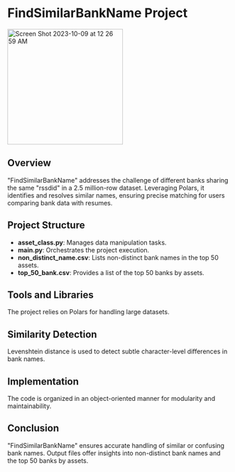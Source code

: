 # FindSimilarBankName Project
<img width="260" alt="Screen Shot 2023-10-09 at 12 26 59 AM" src="https://github.com/ayumu0622/FindConfusingBankName/assets/67722808/9968e7ad-a8b2-4d89-880d-9b6a25e0f95d">

## Overview

"FindSimilarBankName" addresses the challenge of different banks sharing the same "rssdid" in a 2.5 million-row dataset. Leveraging Polars, it identifies and resolves similar names, ensuring precise matching for users comparing bank data with resumes.

## Project Structure

- **asset_class.py**: Manages data manipulation tasks.
- **main.py**: Orchestrates the project execution.
- **non_distinct_name.csv**: Lists non-distinct bank names in the top 50 assets.
- **top_50_bank.csv**: Provides a list of the top 50 banks by assets.

## Tools and Libraries

The project relies on Polars for handling large datasets.

## Similarity Detection

Levenshtein distance is used to detect subtle character-level differences in bank names.

## Implementation

The code is organized in an object-oriented manner for modularity and maintainability.

## Conclusion

"FindSimilarBankName" ensures accurate handling of similar or confusing bank names. Output files offer insights into non-distinct bank names and the top 50 banks by assets.

